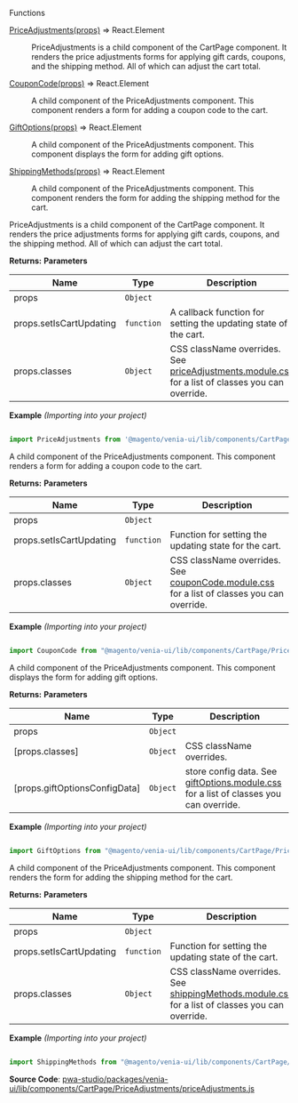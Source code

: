 
Functions

<dl>
<dt><a href="#PriceAdjustments">PriceAdjustments(props)</a> ⇒ <inlineCode>React.Element</inlineCode></dt>
<dd>

PriceAdjustments is a child component of the CartPage component.
It renders the price adjustments forms for applying gift cards, coupons, and the shipping method.
All of which can adjust the cart total.

</dd>
<dt><a href="#CouponCode">CouponCode(props)</a> ⇒ <inlineCode>React.Element</inlineCode></dt>
<dd>

A child component of the PriceAdjustments component.
This component renders a form for adding a coupon code to the cart.

</dd>
<dt><a href="#GiftOptions">GiftOptions(props)</a> ⇒ <inlineCode>React.Element</inlineCode></dt>
<dd>

A child component of the PriceAdjustments component.
This component displays the form for adding gift options.

</dd>
<dt><a href="#ShippingMethods">ShippingMethods(props)</a> ⇒ <inlineCode>React.Element</inlineCode></dt>
<dd>

A child component of the PriceAdjustments component.
This component renders the form for adding the shipping method for the cart.

</dd>
</dl>

PriceAdjustments is a child component of the CartPage component.
It renders the price adjustments forms for applying gift cards, coupons, and the shipping method.
All of which can adjust the cart total.

**Returns:**
**Parameters**

| Name | Type | Description |
| --- | --- | --- |
| props | `Object` |  |
| props.setIsCartUpdating | `function` | A callback function for setting the updating state of the cart. |
| props.classes | `Object` | CSS className overrides. See [priceAdjustments.module.css](https://github.com/magento/pwa-studio/blob/develop/packages/venia-ui/lib/components/CartPage/PriceAdjustments/priceAdjustments.module.css) for a list of classes you can override. |

**Example** *(Importing into your project)*

```js

import PriceAdjustments from '@magento/venia-ui/lib/components/CartPage/PriceAdjustments'
```

A child component of the PriceAdjustments component.
This component renders a form for adding a coupon code to the cart.

**Returns:**
**Parameters**

| Name | Type | Description |
| --- | --- | --- |
| props | `Object` |  |
| props.setIsCartUpdating | `function` | Function for setting the updating state for the cart. |
| props.classes | `Object` | CSS className overrides. See [couponCode.module.css](https://github.com/magento/pwa-studio/blob/develop/packages/venia-ui/lib/components/CartPage/PriceAdjustments/CouponCode/couponCode.module.css) for a list of classes you can override. |

**Example** *(Importing into your project)*

```js

import CouponCode from "@magento/venia-ui/lib/components/CartPage/PriceAdjustments/CouponCode";
```

A child component of the PriceAdjustments component.
This component displays the form for adding gift options.

**Returns:**
**Parameters**

| Name | Type | Description |
| --- | --- | --- |
| props | `Object` |  |
| [props.classes] | `Object` | CSS className overrides. |
| [props.giftOptionsConfigData] | `Object` | store config data. See [giftOptions.module.css](https://github.com/magento/pwa-studio/blob/develop/packages/venia-ui/lib/components/CartPage/PriceAdjustments/GiftOptions/giftOptions.module.css) for a list of classes you can override. |

**Example** *(Importing into your project)*

```js

import GiftOptions from "@magento/venia-ui/lib/components/CartPage/PriceAdjustments/GiftOptions";
```

A child component of the PriceAdjustments component.
This component renders the form for adding the shipping method for the cart.

**Returns:**
**Parameters**

| Name | Type | Description |
| --- | --- | --- |
| props | `Object` |  |
| props.setIsCartUpdating | `function` | Function for setting the updating state of the cart. |
| props.classes | `Object` | CSS className overrides. See [shippingMethods.module.css](https://github.com/magento/pwa-studio/blob/develop/packages/venia-ui/lib/components/CartPage/PriceAdjustments/ShippingMethods/shippingMethods.module.css) for a list of classes you can override. |

**Example** *(Importing into your project)*

```js

import ShippingMethods from "@magento/venia-ui/lib/components/CartPage/PriceAdjustments/ShippingMethods";
```

**Source Code**: [pwa-studio/packages/venia-ui/lib/components/CartPage/PriceAdjustments/priceAdjustments.js](https://github.com/magento/pwa-studio/blob/develop/packages/venia-ui/lib/components/CartPage/PriceAdjustments/priceAdjustments.js)
